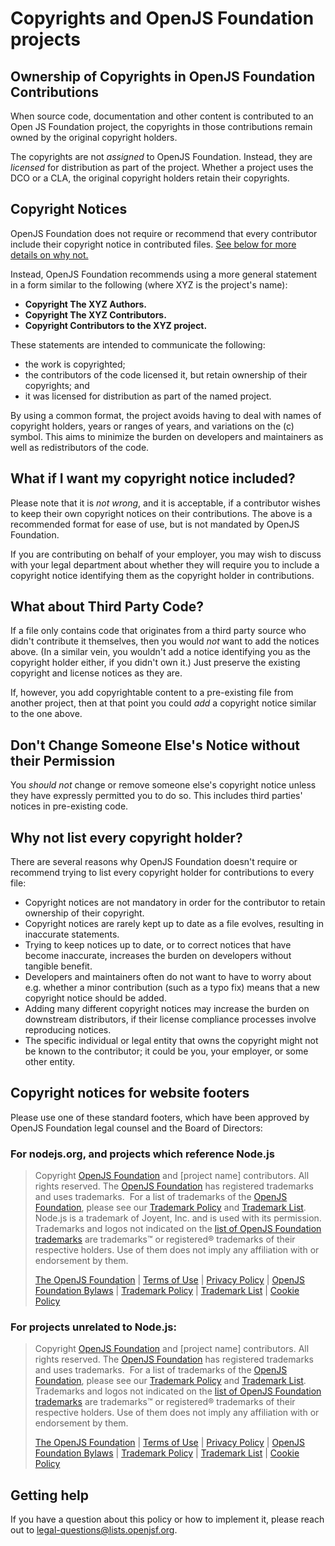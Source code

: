 <!-- SPDX-License-Identifier: CC-BY-4.0 -->

# Copyrights and OpenJS Foundation projects

## Ownership of Copyrights in OpenJS Foundation Contributions

When source code, documentation and other content is contributed to an Open JS Foundation
project, the copyrights in those contributions remain owned by the original
copyright holders.

The copyrights are not _assigned_ to OpenJS Foundation. Instead, they are _licensed_ for
distribution as part of the project. Whether a project uses the DCO or a CLA,
the original copyright holders retain their copyrights.

## Copyright Notices

OpenJS Foundation does not require or recommend that every contributor include their
copyright notice in contributed files. [See below for more details on why
not.](#why-not-list-every-copyright-holder)

Instead, OpenJS Foundation recommends using a more general statement in a form similar to the
following (where XYZ is the project's name):

- **Copyright The XYZ Authors.**
- **Copyright The XYZ Contributors.**
- **Copyright Contributors to the XYZ project.**

These statements are intended to communicate the following:
- the work is copyrighted;
- the contributors of the code licensed it, but retain ownership of their copyrights; and
- it was licensed for distribution as part of the named project.

By using a common format, the project avoids having to deal with names of
copyright holders, years or ranges of years, and variations on the (c) symbol.
This aims to minimize the burden on developers and maintainers as well as
redistributors of the code.

## What if I want my copyright notice included?

Please note that it is _not wrong_, and it is acceptable, if a contributor
wishes to keep their own copyright notices on their contributions. The above is
a recommended format for ease of use, but is not mandated by OpenJS Foundation.

If you are contributing on behalf of your employer, you may wish to discuss with
your legal department about whether they will require you to include a copyright
notice identifying them as the copyright holder in contributions.

## What about Third Party Code?

If a file only contains code that originates from a third party source who
didn't contribute it themselves, then you would _not_ want to add the notices
above. (In a similar vein, you wouldn't add a notice identifying you as the
copyright holder either, if you didn't own it.) Just preserve the existing
copyright and license notices as they are.

If, however, you add copyrightable content to a pre-existing file from another
project, then at that point you could _add_ a copyright notice similar to the
one above.

## Don't Change Someone Else's Notice without their Permission

You _should not_ change or remove someone else's copyright notice unless they
have expressly permitted you to do so. This includes third parties' notices in
pre-existing code.

## Why not list every copyright holder?

There are several reasons why OpenJS Foundation doesn't require or recommend trying to list
every copyright holder for contributions to every file:

- Copyright notices are not mandatory in order for the contributor to retain
  ownership of their copyright.
- Copyright notices are rarely kept up to date as a file evolves, resulting in
  inaccurate statements.
- Trying to keep notices up to date, or to correct notices that have become
  inaccurate, increases the burden on developers without tangible benefit.
- Developers and maintainers often do not want to have to worry about e.g.
  whether a minor contribution (such as a typo fix) means that a new copyright
  notice should be added.
- Adding many different copyright notices may increase the burden on downstream
  distributors, if their license compliance processes involve reproducing
  notices.
- The specific individual or legal entity that owns the copyright might not be
  known to the contributor; it could be you, your employer, or some other entity.

## Copyright notices for website footers

Please use one of these standard footers, which have been approved by OpenJS
Foundation legal counsel and the Board of Directors:

### For nodejs.org, and projects which reference Node.js

> Copyright [OpenJS Foundation](https://openjsf.org) and \[project
name\] contributors. All rights reserved. The [OpenJS
Foundation](https://openjsf.org) has registered trademarks and uses
trademarks.  For a list of trademarks of the [OpenJS
Foundation](https://openjsf.org), please see our [Trademark
Policy](https://trademark-policy.openjsf.org/) and [Trademark
List](https://trademark-list.openjsf.org/).  Node.js is a trademark of
Joyent, Inc. and is used with its permission.  Trademarks and logos not
indicated on the [list of OpenJS Foundation
trademarks](https://trademark-list.openjsf.org) are trademarks™ or
registered® trademarks of their respective holders. Use of them does not
imply any affiliation with or endorsement by them.
> 
> [The OpenJS Foundation](https://openjsf.org/) \| [Terms of
Use](https://terms-of-use.openjsf.org/) \| [Privacy
Policy](https://privacy-policy.openjsf.org/) \| [OpenJS Foundation
Bylaws](https://bylaws.openjsf.org/) \| [Trademark
Policy](https://trademark-policy.openjsf.org/) \| [Trademark
List](https://trademark-list.openjsf.org/) \| [Cookie
Policy](https://www.linuxfoundation.org/cookies/)

### For projects unrelated to Node.js:

> Copyright [OpenJS Foundation](https://openjsf.org) and \[project
name\] contributors. All rights reserved. The [OpenJS
Foundation](https://openjsf.org) has registered trademarks and uses
trademarks.  For a list of trademarks of the [OpenJS
Foundation](https://openjsf.org), please see our [Trademark
Policy](https://trademark-policy.openjsf.org/) and [Trademark
List](https://trademark-list.openjsf.org/).  Trademarks and logos not
indicated on the [list of OpenJS Foundation
trademarks](https://trademark-list.openjsf.org) are trademarks™ or
registered® trademarks of their respective holders. Use of them does not
imply any affiliation with or endorsement by them.
> 
> [The OpenJS Foundation](https://openjsf.org/) \| [Terms of
Use](https://terms-of-use.openjsf.org/) \| [Privacy
Policy](https://privacy-policy.openjsf.org/) \| [OpenJS Foundation
Bylaws](https://bylaws.openjsf.org/) \| [Trademark
Policy](https://trademark-policy.openjsf.org/) \| [Trademark
List](https://trademark-list.openjsf.org/) \| [Cookie
Policy](https://www.linuxfoundation.org/cookies/)

## Getting help

If you have a question about this policy or how to implement it, please reach out to [legal-questions@lists.openjsf.org](mailto:legal-questions@lists.openjsf.org).